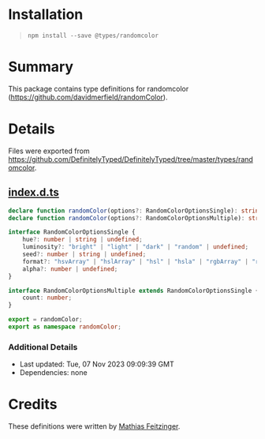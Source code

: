 # Installation
> `npm install --save @types/randomcolor`

# Summary
This package contains type definitions for randomcolor (https://github.com/davidmerfield/randomColor).

# Details
Files were exported from https://github.com/DefinitelyTyped/DefinitelyTyped/tree/master/types/randomcolor.
## [index.d.ts](https://github.com/DefinitelyTyped/DefinitelyTyped/tree/master/types/randomcolor/index.d.ts)
````ts
declare function randomColor(options?: RandomColorOptionsSingle): string;
declare function randomColor(options?: RandomColorOptionsMultiple): string[];

interface RandomColorOptionsSingle {
    hue?: number | string | undefined;
    luminosity?: "bright" | "light" | "dark" | "random" | undefined;
    seed?: number | string | undefined;
    format?: "hsvArray" | "hslArray" | "hsl" | "hsla" | "rgbArray" | "rgb" | "rgba" | "hex" | undefined;
    alpha?: number | undefined;
}

interface RandomColorOptionsMultiple extends RandomColorOptionsSingle {
    count: number;
}

export = randomColor;
export as namespace randomColor;

````

### Additional Details
 * Last updated: Tue, 07 Nov 2023 09:09:39 GMT
 * Dependencies: none

# Credits
These definitions were written by [Mathias Feitzinger](https://github.com/feitzi).

